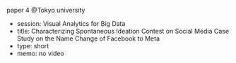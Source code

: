 paper 4 @Tokyo university
- session: Visual Analytics for Big Data
- title: Characterizing Spontaneous Ideation Contest on Social Media Case Study on the Name Change of Facebook to Meta
- type: short
- memo: no video
